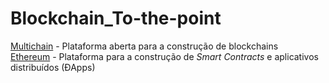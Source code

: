 # Blockchain_To-the-point

[Multichain](http://www.multichain.com/) - Plataforma aberta para a construção de blockchains   
[Ethereum](ethereum.org) - Plataforma para a construção de *Smart Contracts* e aplicativos distribuídos (ÐApps)








